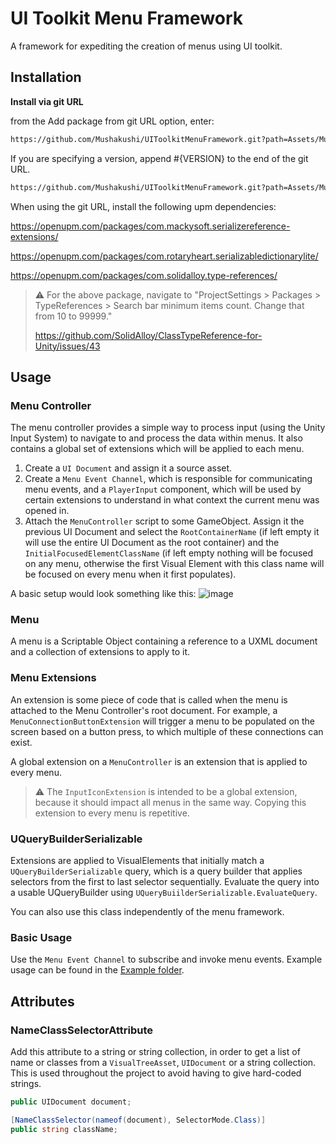 # UI Toolkit Menu Framework 
A framework for expediting the creation of menus using UI toolkit. 

## Installation 

**Install via git URL**

from the Add package from git URL option, enter:

```bash
https://github.com/Mushakushi/UIToolkitMenuFramework.git?path=Assets/Mushakushi.MenuFramework
```

If you are specifying a version, append #{VERSION} to the end of the git URL. 

```bash
https://github.com/Mushakushi/UIToolkitMenuFramework.git?path=Assets/Mushakushi.MenuFramework#{VERSION}
```

When using the git URL, install the following upm dependencies:

https://openupm.com/packages/com.mackysoft.serializereference-extensions/

https://openupm.com/packages/com.rotaryheart.serializabledictionarylite/

https://openupm.com/packages/com.solidalloy.type-references/

> ⚠️ For the above package, navigate to 
> "ProjectSettings > Packages > TypeReferences > Search bar minimum items count. 
> Change that from 10 to 99999."
> 
> https://github.com/SolidAlloy/ClassTypeReference-for-Unity/issues/43

## Usage

### Menu Controller 
The menu controller provides a simple way to process input (using the Unity Input System) to navigate to 
and process the data within menus. It also contains a global set of extensions 
which will be applied to each menu.

1. Create a `UI Document` and assign it a source asset.
2. Create a `Menu Event Channel`, which is responsible for communicating menu events, and a `PlayerInput` component, which will be used by certain extensions to understand in what context the current menu was opened in. 
3. Attach  the `MenuController` script to some GameObject. Assign it the previous UI Document and select the `RootContainerName` (if left empty it will use the entire UI Document as the root container) and the `InitialFocusedElementClassName` (if left empty nothing will be focused on any menu, otherwise the first Visual Element with this class name will be focused on every menu when it first populates).

A basic setup would look something like this: 
![image](https://github.com/Mushakushi/UIToolkitMenuFramework/assets/60948236/556c93bb-57bf-412f-8929-a83aa9880842)

### Menu
A menu is a Scriptable Object containing a reference to a UXML document and a collection of extensions to apply to it.

### Menu Extensions
An extension is some piece of code that is called when the menu is attached
to the Menu Controller's root document. For example, a `MenuConnectionButtonExtension`
will trigger a menu to be populated on the screen based on a button press, to which multiple
of these connections can exist.

A global extension on a `MenuController` is an extension that is applied to every menu.

> ⚠️ The `InputIconExtension` is intended to be a global extension, because it should
> impact all menus in the same way. Copying this extension to every menu is repetitive.

### UQueryBuilderSerializable
Extensions are applied to VisualElements that initially match a `UQueryBuilderSerializable` query, 
which is a query builder that applies selectors from the first to last selector sequentially. 
Evaluate the query into a usable UQueryBuilder using `UQueryBuiilderSerializable.EvaluateQuery`.

You can also use this class independently of the menu framework.

### Basic Usage
Use the `Menu Event Channel` to subscribe and invoke menu events. Example usage can be found in the [Example folder](https://github.com/Mushakushi/UIToolkitMenuFramework/tree/main/Assets/Example).

## Attributes

### NameClassSelectorAttribute
Add this attribute to a string or string collection, in order to get a list of 
name or classes from a `VisualTreeAsset`, `UIDocument` or a string collection. 
This is used throughout the project to avoid having to give hard-coded strings. 

```csharp
public UIDocument document; 

[NameClassSelector(nameof(document), SelectorMode.Class)]
public string className; 
```

